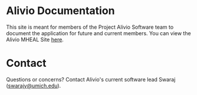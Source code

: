 # Alivio Documentation

This site is meant for members of the Project Alivio Software team to document the application for future and current members. You can view the Alivio MHEAL Site [here](http://mheal.engin.umich.edu/projectalivio).


# Contact
Questions or concerns? Contact Alivio's current software lead Swaraj (swarajy@umich.edu).